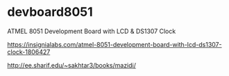 # devboard8051
ATMEL 8051 Development Board with LCD &amp; DS1307 Clock

https://insignialabs.com/atmel-8051-development-board-with-lcd-ds1307-clock-1806427

http://ee.sharif.edu/~sakhtar3/books/mazidi/
